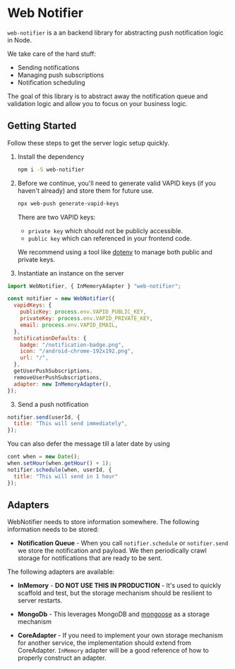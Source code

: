 # Web Notifier

`web-notifier` is a an backend library for abstracting push notification logic in Node.

We take care of the hard stuff:

- Sending notifications
- Managing push subscriptions
- Notification scheduling

The goal of this library is to abstract away the notification queue and validation logic and allow you to focus on your business logic.

## Getting Started

Follow these steps to get the server logic setup quickly.

1. Install the dependency

   ```bash
   npm i -S web-notifier
   ```

2. Before we continue, you'll need to generate valid VAPID keys (if you haven't already) and store them for future use.

   ```bash
   npx web-push generate-vapid-keys
   ```

   There are two VAPID keys:

   - `private key` which should not be publicly accessible.
   - `public key` which can referenced in your frontend code.

   We recommend using a tool like [dotenv](https://www.npmjs.com/package/dotenv) to manage both public and private keys.

3. Instantiate an instance on the server

```js
import WebNotifier, { InMemoryAdapter } "web-notifier";

const notifier = new WebNotifier({
  vapidKeys: {
    publicKey: process.env.VAPID_PUBLIC_KEY,
    privateKey: process.env.VAPID_PRIVATE_KEY,
    email: process.env.VAPID_EMAIL,
  },
  notificationDefaults: {
    badge: "/notification-badge.png",
    icon: "/android-chrome-192x192.png",
    url: "/",
  },
  getUserPushSubscriptions,
  removeUserPushSubscriptions,
  adapter: new InMemoryAdapter(),
});
```

3. Send a push notification

```js
notifier.send(userId, {
  title: "This will send immediately",
});
```

You can also defer the message till a later date by using

```js
cont when = new Date();
when.setHour(when.getHour() + 1);
notifier.schedule(when, userId, {
  title: "This will send in 1 hour"
});
```

## Adapters

WebNotifier needs to store information somewhere. The following information needs to be stored:

- **Notification Queue** - When you call `notifier.schedule` or `notifier.send` we store the notification and payload. We then periodically crawl storage for notifications that are ready to be sent.

The following adapters are available:

- **InMemory** - **DO NOT USE THIS IN PRODUCTION** - It's used to quickly scaffold and test, but the storage mechanism should be resilient to server restarts.

- **MongoDb** - This leverages MongoDB and [mongoose](https://mongoosejs.com/) as a storage mechanism

- **CoreAdapter** - If you need to implement your own storage mechanism for another service, the implementation should extend from CoreAdapter. `InMemory` adapter will be a good reference of how to properly construct an adapter.
